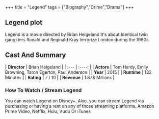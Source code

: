 +++
title = "Legend"
tags = ["Biography","Crime","Drama"]
+++
## Legend plot
Legend is a movie directed by Brian Helgeland It's about Identical twin gangsters Ronald and Reginald Kray terrorize London during the 1960s.
## Cast And Summary
| **Director**      | Brian Helgeland |
    | :---        |    :----:   |
    |  **Actors** | Tom Hardy, Emily Browning, Taron Egerton, Paul Anderson |
    | **Year**   | 2015    |
    |  **Runtime** | 132 Minutes |
    |  **Rating** | 7 / 10 | 
    |  **Revenue** | 1.87$ Millions |
### How To Watch / Stream Legend
You can watch Legend on Disney+.
Also, you can stream Legend via purchasing or having a rent on any of those streaming platforms.
Amazon Prime Video, Netflix, Hulu, Vudu Or iTunes